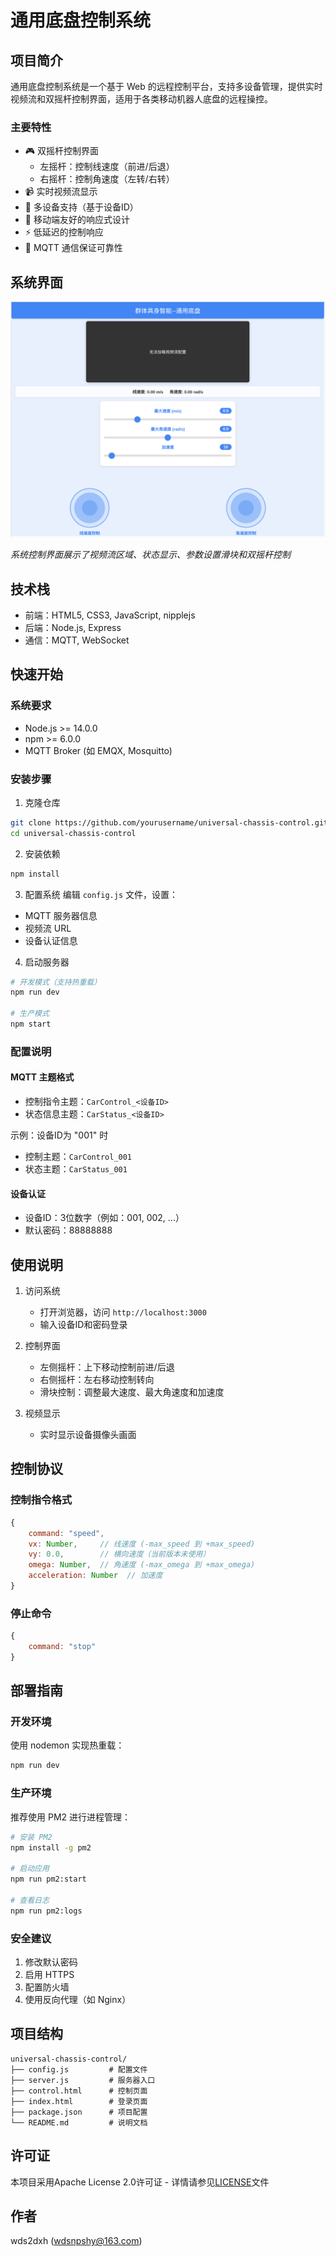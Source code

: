 <!--
 * @Author: wds2dxh wdsnpshy@163.com
 * @Date: 2025-02-23 16:55:18
 * @Description: 
 * Copyright (c) 2025 by ${wds2dxh}, All Rights Reserved. 
-->
# 通用底盘控制系统

## 项目简介
通用底盘控制系统是一个基于 Web 的远程控制平台，支持多设备管理，提供实时视频流和双摇杆控制界面，适用于各类移动机器人底盘的远程操控。

### 主要特性
- 🎮 双摇杆控制界面
  - 左摇杆：控制线速度（前进/后退）
  - 右摇杆：控制角速度（左转/右转）
- 📹 实时视频流显示
- 🔐 多设备支持（基于设备ID）
- 📱 移动端友好的响应式设计
- ⚡ 低延迟的控制响应
- 🔄 MQTT 通信保证可靠性

## 系统界面

![通用底盘控制系统界面](docs/images/web.JPG)

*系统控制界面展示了视频流区域、状态显示、参数设置滑块和双摇杆控制*

## 技术栈
- 前端：HTML5, CSS3, JavaScript, nipplejs
- 后端：Node.js, Express
- 通信：MQTT, WebSocket

## 快速开始

### 系统要求
- Node.js >= 14.0.0
- npm >= 6.0.0
- MQTT Broker (如 EMQX, Mosquitto)

### 安装步骤
1. 克隆仓库
```bash
git clone https://github.com/yourusername/universal-chassis-control.git
cd universal-chassis-control
```

2. 安装依赖
```bash
npm install
```

3. 配置系统
编辑 `config.js` 文件，设置：
- MQTT 服务器信息
- 视频流 URL
- 设备认证信息

4. 启动服务器
```bash
# 开发模式（支持热重载）
npm run dev

# 生产模式
npm start
```

### 配置说明

#### MQTT 主题格式
- 控制指令主题：`CarControl_<设备ID>`
- 状态信息主题：`CarStatus_<设备ID>`

示例：设备ID为 "001" 时
- 控制主题：`CarControl_001`
- 状态主题：`CarStatus_001`

#### 设备认证
- 设备ID：3位数字（例如：001, 002, ...）
- 默认密码：88888888

## 使用说明

1. 访问系统
   - 打开浏览器，访问 `http://localhost:3000`
   - 输入设备ID和密码登录

2. 控制界面
   - 左侧摇杆：上下移动控制前进/后退
   - 右侧摇杆：左右移动控制转向
   - 滑块控制：调整最大速度、最大角速度和加速度

3. 视频显示
   - 实时显示设备摄像头画面

## 控制协议

### 控制指令格式
```javascript
{
    command: "speed",
    vx: Number,     // 线速度 (-max_speed 到 +max_speed)
    vy: 0.0,        // 横向速度（当前版本未使用）
    omega: Number,  // 角速度 (-max_omega 到 +max_omega)
    acceleration: Number  // 加速度
}
```

### 停止命令
```javascript
{
    command: "stop"
}
```

## 部署指南

### 开发环境
使用 nodemon 实现热重载：
```bash
npm run dev
```

### 生产环境
推荐使用 PM2 进行进程管理：
```bash
# 安装 PM2
npm install -g pm2

# 启动应用
npm run pm2:start

# 查看日志
npm run pm2:logs
```

### 安全建议
1. 修改默认密码
2. 启用 HTTPS
3. 配置防火墙
4. 使用反向代理（如 Nginx）

## 项目结构
```
universal-chassis-control/
├── config.js         # 配置文件
├── server.js         # 服务器入口
├── control.html      # 控制页面
├── index.html        # 登录页面
├── package.json      # 项目配置
└── README.md         # 说明文档
```

## 许可证

本项目采用Apache License 2.0许可证 - 详情请参见[LICENSE](LICENSE)文件

## 作者

wds2dxh (wdsnpshy@163.com)